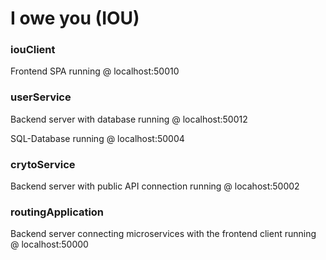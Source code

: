 # I owe you (IOU)

### iouClient
Frontend SPA running @ localhost:50010

### userService
Backend server with database running @ localhost:50012

SQL-Database running @ localhost:50004

### crytoService
Backend server with public API connection running @ locahost:50002

### routingApplication
Backend server connecting microservices with the frontend client running @ localhost:50000
